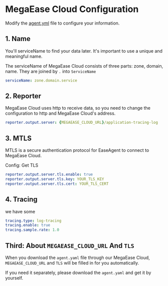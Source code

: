# MegaEase Cloud Configuration

Modify the [agent.yml](./agent.yml) file to configure your information.

## 1. Name

You'll serviceName to find your data later. It's important to use a unique and meaningful name.

The serviceName of MegaEase Cloud consists of three parts: zone, domain, name. They are joined by `.` into `ServiceName`

```yaml
serviceName: zone.domain.service
```

## 2. Reporter

MegaEase Cloud uses http to receive data, so you need to change the configuration to http and MegaEase Cloud's address.
```yaml
reporter.output.server: {MEGAEASE_CLOUD_URL}/application-tracing-log
```
## 3. MTLS

MTLS is a secure authentication protocol for EaseAgent to connect to MegaEase Cloud.

Config: Get TLS
```yaml
reporter.output.server.tls.enable: true
reporter.output.server.tls.key: YOUR_TLS_KEY
reporter.output.server.tls.cert: YOUR_TLS_CERT
```

## 4. Tracing
we have some
```yaml
tracing.type: log-tracing
tracing.enable: true
tracing.sample.rate: 1.0
```

## Third: About `MEGAEASE_CLOUD_URL` And `TLS`

When you download the `agent.yaml` file through our MegaEase Cloud, `MEGAEASE_CLOUD_URL` and `TLS` will be filled in for you automatically.

If you need it separately, please download the `agent.yaml` and get it by yourself.